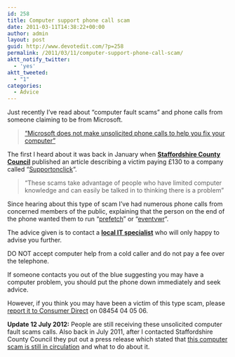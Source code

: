 ```yaml
---
id: 258
title: Computer support phone call scam
date: 2011-03-11T14:38:22+00:00
author: admin
layout: post
guid: http://www.devotedit.com/?p=258
permalink: /2011/03/11/computer-support-phone-call-scam/
aktt_notify_twitter:
  - 'yes'
aktt_tweeted:
  - "1"
categories:
  - Advice
---
```

Just recently I&#8217;ve read about &#8220;computer fault scams&#8221; and phone calls from someone claiming to be from Microsoft.

> [&#8220;Microsoft does not make unsolicited phone calls to help you fix your computer&#8221;](http://www.microsoft.com/security/online-privacy/msname.aspx)

The first I heard about it was back in January when **[Staffordshire County Council](http://www.staffordshire.gov.uk/community/consumeradviceandprotection/communitydevelopment/ComputerScams.aspx)** published an article describing a victim paying £130 to a company called &#8220;[Supportonclick](http://www.theregister.co.uk/2009/04/10/supportonclick_scareware_scam/)&#8220;.

> &#8220;These scams take advantage of people who have limited computer knowledge and can easily be talked in to thinking there is a problem&#8221;

Since hearing about this type of scam I&#8217;ve had numerous phone calls from concerned members of the public, explaining that the person on the end of the phone wanted them to run &#8220;[prefetch](http://www.theregister.co.uk/2010/05/07/scamware_cold_calling/)&#8221; or &#8220;[eventvwr](http://news.idg.no/cw/art.cfm?id=04EB7999-1A64-67EA-E45B4C5FEB36B397)&#8220;.

<!--more-->

The advice given is to contact a **[local IT specialist](http://www.devotedit.com/)** who will only happy to advise you further.

DO NOT accept computer help from a cold caller and do not pay a fee over the telephone.

If someone contacts you out of the blue suggesting you may have a computer problem, you should put the phone down immediately and seek advice.

However, if you think you may have been a victim of this type scam, please [report it to Consumer Direct](https://secure.consumerdirect.gov.uk/reportascam.aspx) on 08454 04 05 06.

**Update 12 July 2012:** People are still receiving these unsolicited computer fault scams calls. Also back in July 2011, after I contacted Staffordshire County Council they put out a press release which stated that [this computer scam is still in circulation](http://www.staffordshire.gov.uk/community/consumeradviceandprotection/communitydevelopment/watchdogalerts/ComputerScamstillinCirculation.pdf) and what to do about it.